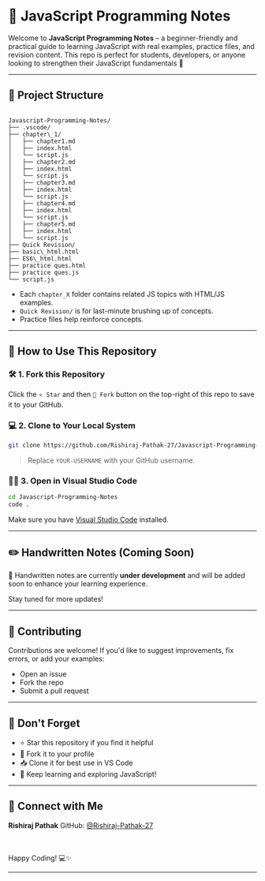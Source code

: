 # 📘 JavaScript Programming Notes

Welcome to **JavaScript Programming Notes** – a beginner-friendly and practical guide to learning JavaScript with real examples, practice files, and revision content. This repo is perfect for students, developers, or anyone looking to strengthen their JavaScript fundamentals 🚀

---

## 📂 Project Structure

```

Javascript-Programming-Notes/
├── .vscode/
├── chapter\_1/
│   ├── chapter1.md
│   ├── index.html
│   └── script.js
│   ├── chapter2.md
│   ├── index.html
│   └── script.js
│   ├── chapter3.md
│   ├── index.html
│   └── script.js
│   ├── chapter4.md
│   ├── index.html
│   └── script.js
│   ├── chapter5.md
│   ├── index.html
│   └── script.js
├── Quick Revision/
├── basic\_html.html
├── ES6\_html.html
├── practice ques.html
├── practice ques.js
└── script.js

````

- Each `chapter_X` folder contains related JS topics with HTML/JS examples.
- `Quick Revision/` is for last-minute brushing up of concepts.
- Practice files help reinforce concepts.

---

## 🚀 How to Use This Repository

### 🛠️ 1. Fork this Repository

Click the `⭐ Star` and then `🍴 Fork` button on the top-right of this repo to save it to your GitHub.

### 💻 2. Clone to Your Local System

```bash
git clone https://github.com/Rishiraj-Pathak-27/Javascript-Programming-Notes.git
````

> Replace `YOUR-USERNAME` with your GitHub username.

### 🧑‍💻 3. Open in Visual Studio Code

```bash
cd Javascript-Programming-Notes
code .
```

Make sure you have [Visual Studio Code](https://code.visualstudio.com/) installed.

---

## ✏️ Handwritten Notes (Coming Soon)

📝 Handwritten notes are currently **under development** and will be added soon to enhance your learning experience.

Stay tuned for more updates!

---

## 🤝 Contributing

Contributions are welcome!
If you'd like to suggest improvements, fix errors, or add your examples:

* Open an issue
* Fork the repo
* Submit a pull request

---

## 📌 Don't Forget

* ⭐ Star this repository if you find it helpful
* 🍴 Fork it to your profile
* 📥 Clone it for best use in VS Code
* 🧠 Keep learning and exploring JavaScript!

---

## 📧 Connect with Me <br>

**Rishiraj Pathak**
GitHub: [@Rishiraj-Pathak-27](https://github.com/Rishiraj-Pathak-27) <br><br><br>



Happy Coding! 💻✨

---


